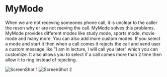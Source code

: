 # MyMode
When we are not receving someones phone call, it is unclear to the caller the reson why er are not reeving the call.
MyMode solves this problems.
MyMode provides different modes like study mode, sports mode, movie mode and many more.
You can also add more custom modes.
If you select a mode and start it then when a call comes it rejects the call and send user a custom message like "I am in lecture, I will call you later" which you can customize.
It also allows you to select if a call comes more than 2 time then allow it to ring instead of rejecting.

![ScreenShot 1](https://drive.google.com/file/d/1n6dzG3JxfiNMprU2GJVN4tmMUGBoZJ9_/view?usp=sharing)
![ScreenShot 2](https://drive.google.com/file/d/1tZgXmfwKJLpqLOs7a4qzOZhE2wB8hL6n/view?usp=sharing)
